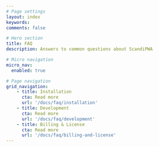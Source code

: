 ```yaml
---
# Page settings
layout: index
keywords:
comments: false

# Hero section
title: FAQ
description: Answers to common questions about ScandiPWA

# Micro navigation
micro_nav:
  enabled: true

# Page navigation
grid_navigation:
    - title: Installation
      cta: Read more
      url: '/docs/faq/installation'
    - title: Development
      cta: Read more
      url: '/docs/faq/development'
    - title: Billing & License
      cta: Read more
      url: '/docs/faq/billing-and-license'
---
```


